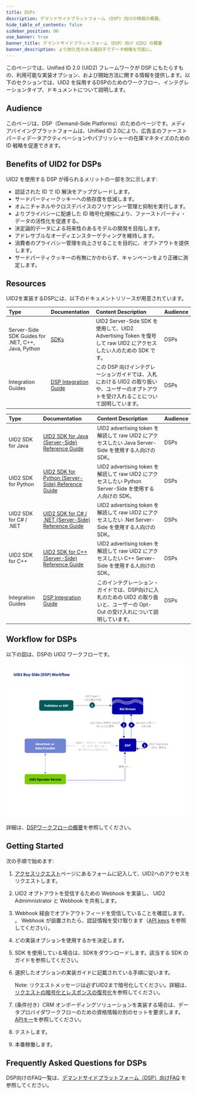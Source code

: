 ```yaml
---
title: DSPs
description: デマンドサイドプラットフォーム (DSP) 向けの情報の概要。
hide_table_of_contents: false
sidebar_position: 06
use_banner: true
banner_title: デマンドサイドプラットフォーム（DSP）向け UID2 の概要
banner_description: より耐久性のある識別子でデータ戦略を可能に。
---
```


このページでは、Unified ID 2.0 (UID2) フレームワークが DSP にもたらすもの、利用可能な実装オプション、および開始方法に関する情報を提供します。以下のセクションでは、UID2 を採用するDSPのためのワークフロー、インテグレーションタイプ、ドキュメントについて説明します。

## Audience

このページは、DSP（Demand-Side Platforms）のためのページです。メディアバイイングプラットフォームは、Unified ID 2.0により、広告主のファーストパーティデータアクティベーションやパブリッシャーの在庫マネタイズのための ID 戦略を促進できます。

## Benefits of UID2 for DSPs

UID2 を使用する DSP が得られるメリットの一部を次に示します:
- 認証された ID で ID 解決をアップグレードします。
- サードパーティークッキーへの依存度を低減します。
- オムニチャネルやクロスデバイスのフリケンシー管理と抑制を実行します。
- よりプライバシーに配慮した ID 暗号化規格により、ファーストパーティ・データの活性化を促進する。
- 決定論的データによる将来性のあるモデルの開発を目指します。
- アドレサブルなオーディエンスターゲティングを維持します。
- 消費者のプライバシー管理を向上させることを目的に、オプトアウトを提供します。
- サードパーティクッキーの有無にかかわらず、キャンペーンをより正確に測定します。

## Resources

UID2を実装するDSPには、以下のドキュメントリソースが用意されています。

| Type| Documentation | Content Description | Audience |
| :--- | :--- | :--- | :--- |
| Server-Side SDK Guides for .NET, C++, Java, Python | [SDKs](../sdks/summary-sdks.md) | UID2 Server-Side SDK を使用して、UID2 Advertising Token を復号して raw UID2 にアクセスしたい人のための SDK です。| DSPs |
| Integration Guides | [DSP Integration Guide](../guides/dsp-guide.md) | この DSP 向けインテグレーションガイドでは、入札における UID2 の取り扱いや、ユーザーのオプトアウトを受け入れることについて説明しています。 | DSPs |


| Type| Documentation | Content Description | Audience |
| :--- | :--- | :--- | :--- |
|UID2 SDK for Java | [UID2 SDK for Java (Server-Side) Reference Guide](../sdks/uid2-sdk-ref-java.md) | UID2 advertising token を解読して raw UID2 にアクセスしたい Java Server-Side を使用する人向けの SDK。| DSPs |
|UID2 SDK for Python | [UID2 SDK for Python (Server-Side) Reference Guide](../sdks/uid2-sdk-ref-python.md) |  UID2 advertising token を解読して raw UID2 にアクセスしたい Python Server-Side を使用する人向けの SDK。 | DSPs |
|UID2 SDK for C# / .NET | [UID2 SDK for C# / .NET (Server-Side) Reference Guide](../sdks/uid2-sdk-ref-csharp-dotnet.md) | UID2 advertising token を解読して raw UID2 にアクセスしたい .Net Server-Side を使用する人向けの SDK。 | DSPs |
|UID2 SDK for C++ | [UID2 SDK for C++ (Server-Side) Reference Guide](../sdks/uid2-sdk-ref-cplusplus.md) | UID2 advertising token を解読して raw UID2 にアクセスしたい C++ Server-Side を使用する人向けの SDK。 | DSPs |
| Integration Guides | [DSP Integration Guide](../guides/dsp-guide.md) | このインテグレーション・ガイドでは、DSP向けに入札のための UID2 の取り扱いと、ユーザーの Opt-Out の受け入れについて説明しています。 | DSPs |

## Workflow for DSPs

以下の図は、DSPの UID2 ワークフローです。

![DSPワークフロー](../workflows/images/UID2BuySIdeDSPWorkflow.jpg)

詳細は、[DSPワークフローの概要](../workflows/workflow-overview-buy-side.md)を参照してください。



## Getting Started

次の手順で始めます:

1. [アクセスリクエスト](/request-access)ページにあるフォームに記入して、UID2へのアクセスをリクエストします。
2. UID2 オプトアウトを受信するための Webhook を実装し、
UID2 Admimnistrator と Webhook を共有します。
3. Webhook 経由でオプトアウトフィードを受信していることを確認します。<br/>。
    Webhook が設置されたら、認証情報を受け取ります（[API keys](../getting-started/gs-api-keys.md) を参照してください）。
4. どの実装オプションを使用するかを決定します。
5. SDK を使用している場合は、SDKをダウンロードします。該当する SDK のガイドを参照してください。
6. 選択したオプションの実装ガイドに記載されている手順に従います。

     Note: リクエストメッセージは必ずUID2まで暗号化してください。詳細は、[リクエストの暗号化とレスポンスの復号化](../getting-started/gs-encryption-decryption.md)を参照してください。
7. (条件付き）CRM オンボーディングソリューションを実装する場合は、データプロバイダワークフローのための資格情報の別のセットを要求します。[APIキー](../getting-started/gs-api-keys.md)を参照してください。
8. テストします。
9. 本番稼働します。

## Frequently Asked Questions for DSPs

DSP向けのFAQ一覧は、[デマンドサイドプラットフォーム（DSP）向けFAQ](../getting-started/gs-faqs.md#faqs-for-demand-side-platforms-dsps) を参照してください。
